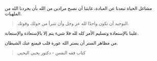 
مشاغل الحياة تبعدنا عن العبادة، غايتنا أن نصبح مرادين من الله بأن يجردنا الله من الملهيات.

> التوحيد أن تكون واحدًا لله عز وجل وأن تتبرأ من حولك وقوتك.

علينا بالإستعاذة وتسليم الأمر كله لله فلا شيء يتم إلا بالإستعاذة والإستعانة.

من مظاهر الستر أن يستر الله عورة قلب فيمنع عنك الشيطان.

> كتاب فقه النفس - دكتور يحيى اليحيى

